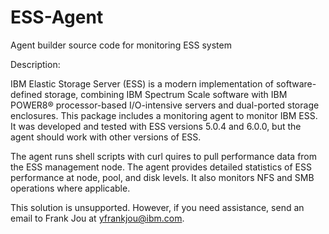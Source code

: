# ESS-Agent
Agent builder source code for monitoring ESS system

Description:

IBM Elastic Storage Server (ESS) is a modern implementation of software-defined storage, combining IBM Spectrum Scale software with IBM POWER8® processor-based I/O-intensive servers and dual-ported storage enclosures. This package includes a monitoring agent to monitor IBM ESS.  It was developed and tested with ESS versions 5.0.4 and 6.0.0, but the agent should work with other versions of ESS.  

The agent runs shell scripts with curl quires to pull performance data from the ESS management node.  The agent provides detailed statistics of ESS performance at node, pool, and disk levels.  It also monitors NFS and SMB operations where applicable.  

This solution is unsupported.  However, if you need assistance, send an email to Frank Jou at yfrankjou@ibm.com. 
